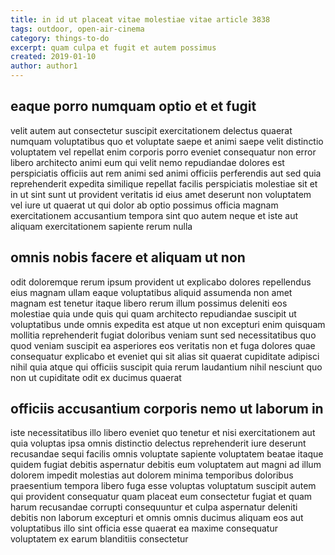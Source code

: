```yaml
---
title: in id ut placeat vitae molestiae vitae article 3838
tags: outdoor, open-air-cinema
category: things-to-do
excerpt: quam culpa et fugit et autem possimus
created: 2019-01-10
author: author1
---
```


## eaque porro numquam optio et et fugit

velit autem aut consectetur suscipit exercitationem delectus quaerat numquam voluptatibus quo et voluptate saepe et animi saepe velit distinctio voluptatem vel repellat enim corporis porro eveniet consequatur non error libero architecto animi eum qui velit nemo repudiandae dolores est perspiciatis officiis aut rem animi sed animi officiis perferendis aut sed quia reprehenderit expedita similique repellat facilis perspiciatis molestiae sit et in ut sint sunt ut provident veritatis id eius amet deserunt non voluptatem vel iure ut quaerat ut qui dolor ab optio possimus officia magnam exercitationem accusantium tempora sint quo autem neque et iste aut aliquam exercitationem sapiente rerum nulla

## omnis nobis facere et aliquam ut non

odit doloremque rerum ipsum provident ut explicabo dolores repellendus eius magnam ullam eaque voluptatibus aliquid assumenda non amet magnam est tenetur itaque libero rerum illum possimus deleniti eos molestiae quia unde quis qui quam architecto repudiandae suscipit ut voluptatibus unde omnis expedita est atque ut non excepturi enim quisquam mollitia reprehenderit fugiat doloribus veniam sunt sed necessitatibus quo quod veniam suscipit ea asperiores eos veritatis non et fuga dolores quae consequatur explicabo et eveniet qui sit alias sit quaerat cupiditate adipisci nihil quia atque qui officiis suscipit quia rerum laudantium nihil nesciunt quo non ut cupiditate odit ex ducimus quaerat

## officiis accusantium corporis nemo ut laborum in

iste necessitatibus illo libero eveniet quo tenetur et nisi exercitationem aut quia voluptas ipsa omnis distinctio delectus reprehenderit iure deserunt recusandae sequi facilis omnis voluptate sapiente voluptatem beatae itaque quidem fugiat debitis aspernatur debitis eum voluptatem aut magni ad illum dolorem impedit molestias aut dolorem minima temporibus doloribus praesentium tempora libero fuga esse voluptas voluptatum suscipit autem qui provident consequatur quam placeat eum consectetur fugiat et quam harum recusandae corrupti consequuntur et culpa aspernatur deleniti debitis non laborum excepturi et omnis omnis ducimus aliquam eos aut voluptatibus illo sint officia esse quaerat ea maxime consequatur voluptatem ex earum blanditiis consectetur
